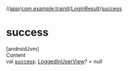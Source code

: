 //[app](../../../index.md)/[com.example.trainit](../index.md)/[LoginResult](index.md)/[success](success.md)



# success  
[androidJvm]  
Content  
val [success](success.md): [LoggedInUserView](../-logged-in-user-view/index.md)? = null  



